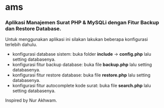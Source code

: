 # ams

<h3>Aplikasi Manajemen Surat PHP & MySQLi dengan Fitur Backup dan Restore Database.</h3>

Untuk menggunakan aplikasi ini silakan lakukan beberapa konfigurasi terlebih dahulu.

- konfigurasi database sistem: buka folder <b>include</b> -> <b>config.php</b> lalu setting databasenya.
- konfigurasi fitur backup database: buka file <b>backup.php</b> lalu setting databasenya.
- konfigurasi fitur restore database: buka file <b>restore.php</b> lalu setting databasenya.
- konfigurasi fitur autocomplete kode surat: buka file <b>search.php</b> lalu setting databasenya.

Inspired by Nur Akhwam.
